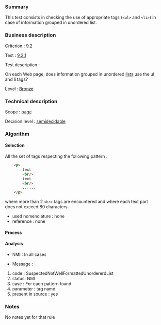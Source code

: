 ### Summary

This test consists in checking the use of appropriate tags (`<ul>` and `<li>`) in case of information grouped in unordered list.

### Business description

Criterion : 9.2

Test : [9.2.1](http://www.accessiweb.org/index.php/accessiweb-22-english-version.html#test-9-2-1)

Test description :

On each Web page, does information grouped in unordered [lists](http://www.accessiweb.org/index.php/glossary-76.html#mListes) use the ul and li tags?

Level : [Bronze](/en/category/rules-design/accessiweb-11/level/bronze)

### Technical description

Scope : [page](/en/category/rules-design/accessiweb-11/scope/page)

Decision level :
[semidecidable](/en/category/rules-design/accessiweb-11/decision-level/semidecidable)

### Algorithm

#### Selection

All the set of tags respecting the following pattern :

```html
    <p>
        text 
        <br/>
        text 
        <br/>
        ......
    </p>
``` 

where more than 2 `<br>` tags are encountered and where each text part does not exceed 80 characters.

-   used nomenclature : none
-   reference : none

#### Process


#### Analysis

-   NMI : In all cases

-   Message :

1.  code : SuspectedNotWellFormattedUnordererdList
2.  status: NMI
3.  case : For each pattern found
4.  parameter : tag name
5.  present in source : yes

### Notes

No notes yet for that rule

